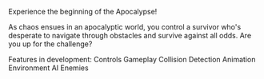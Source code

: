 Experience the beginning of the Apocalypse! 

As chaos ensues in an apocalyptic world, you control a survivor who's desperate to navigate through obstacles and survive against all odds. Are you up for the challenge? 

Features in development: 
Controls
Gameplay
Collision Detection
Animation
Environment
AI Enemies
